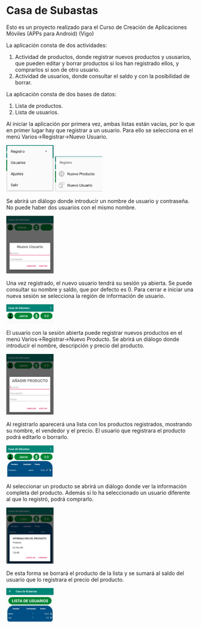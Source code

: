 # Casa de Subastas
Esto es un proyecto realizado para el Curso de Creación de Aplicaciones Móviles (APPs para Android) (Vigo)

La aplicación consta de dos actividades:
1. Actividad de productos, donde registrar nuevos productos y ususarios, que pueden editar y borrar productos si los han registrado ellos, 
y comprarlos si son de otro usuario.
2. Actividad de usuarios, donde consultar el saldo y con la posibilidad de borrar.

La aplicación consta de dos bases de datos:
1. Lista de productos.
2. Lista de usuarios.

Al iniciar la aplicación por primera vez, ambas listas están vacías, por lo que en primer lugar hay que registrar a un usuario. Para ello 
se selecciona en el menú Varios->Registrar->Nuevo Usuario.

<img src="screenshots/Screenshot_20191212-145350.png" width="25%">
<img src="screenshots/Screenshot_20191212-145354.png" width="25%">

Se abrirá un diálogo donde introducir un nombre de usuario y contraseña. No puede haber dos usuarios con el mismo nombre.

<img src="screenshots/Screenshot_20191212-145400.png" width="25%">

Una vez registrado, el nuevo usuario tendrá su sesión ya abierta. Se puede consultar su nombre y saldo, que por defecto es 0. Para cerrar e iniciar una nueva sesión se selecciona la región de información de usuario.

<img src="screenshots/Screenshot_20191212-145415.png" width="25%">

El usuario con la sesión abierta puede registrar nuevos productos en el menú Varios->Registrar->Nuevo Producto. Se abrirá un diálogo donde introducir el nombre, descripción y precio del producto.

<img src="screenshots/Screenshot_20191212-145422.png" width="25%">

Al registrarlo aparecerá una lista con los productos registrados, mostrando su nombre, el vendedor y el precio. El usuario que registrara el producto podrá editarlo o borrarlo.

<img src="screenshots/Screenshot_20191212-145458.png" width="25%">

Al seleccionar un producto se abrirá un diálogo donde ver la información completa del producto. Además si lo ha seleccionado un usuario diferente al que lo registró, podrá comprarlo.

<img src="screenshots/Screenshot_20191212-145553.png" width="25%">

De esta forma se borrará el producto de la lista y se sumará al saldo del usuario que lo registrara el precio del producto.

<img src="screenshots/Screenshot_20191212-145606.png" width="25%">
